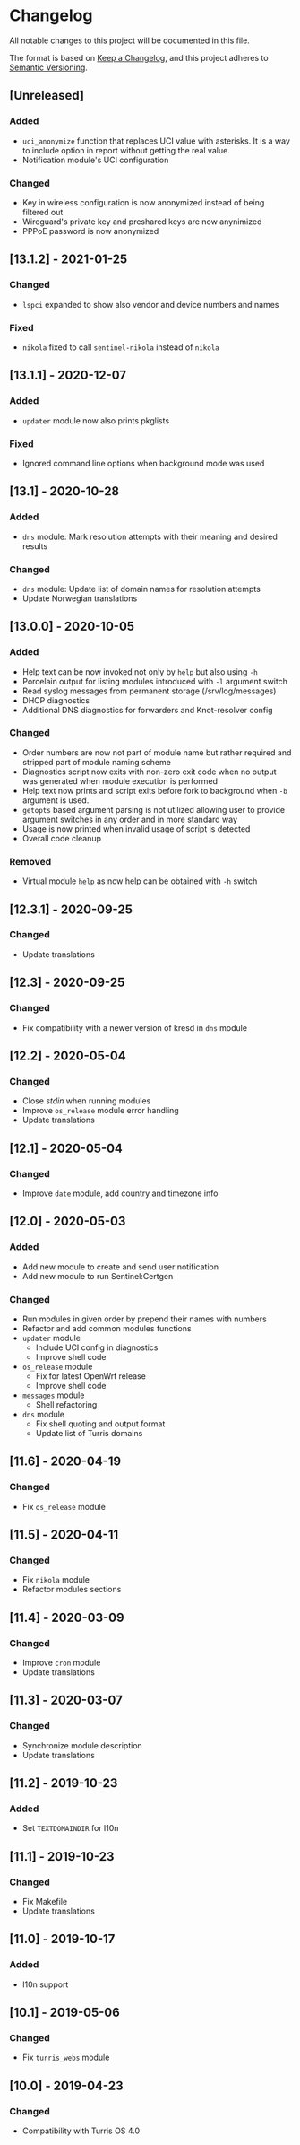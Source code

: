 # Changelog

All notable changes to this project will be documented in this file.

The format is based on [Keep a Changelog](https://keepachangelog.com/en/1.0.0/),
and this project adheres to [Semantic Versioning](https://semver.org/spec/v2.0.0.html).

## [Unreleased]

### Added

- `uci_anonymize` function that replaces UCI value with asterisks. It is a way to
  include option in report without getting the real value.
- Notification module's UCI configuration

### Changed

- Key in wireless configuration is now anonymized instead of being filtered out
- Wireguard's private key and preshared keys are now anynimized
- PPPoE password is now anonymized


## [13.1.2] - 2021-01-25

### Changed

- `lspci` expanded to show also vendor and device numbers and names

### Fixed

- `nikola` fixed to call `sentinel-nikola` instead of `nikola`


## [13.1.1] - 2020-12-07

### Added

- `updater` module now also prints pkglists

### Fixed

- Ignored command line options when background mode was used


## [13.1] - 2020-10-28

### Added

- `dns` module: Mark resolution attempts with their meaning and desired results

### Changed

- `dns` module: Update list of domain names for resolution attempts
- Update Norwegian translations


## [13.0.0] - 2020-10-05

### Added

- Help text can be now invoked not only by `help` but also using `-h`
- Porcelain output for listing modules introduced with `-l` argument switch
- Read syslog messages from permanent storage (/srv/log/messages)
- DHCP diagnostics
- Additional DNS diagnostics for forwarders and Knot-resolver config

### Changed

- Order numbers are now not part of module name but rather required and stripped
  part of module naming scheme
- Diagnostics script now exits with non-zero exit code when no output was
  generated when module execution is performed
- Help text now prints and script exits before fork to background when `-b`
  argument is used.
- `getopts` based argument parsing is not utilized allowing user to provide
  argument switches in any order and in more standard way
- Usage is now printed when invalid usage of script is detected
- Overall code cleanup

### Removed

- Virtual module `help` as now help can be obtained with `-h` switch


## [12.3.1] - 2020-09-25

### Changed

- Update translations


## [12.3] - 2020-09-25

### Changed

- Fix compatibility with a newer version of kresd in `dns` module


## [12.2] - 2020-05-04

### Changed

- Close *stdin* when running modules
- Improve `os_release` module error handling
- Update translations


## [12.1] - 2020-05-04

### Changed

- Improve `date` module, add country and timezone info


## [12.0] - 2020-05-03

### Added

- Add new module to create and send user notification
- Add new module to run Sentinel:Certgen

### Changed

- Run modules in given order by prepend their names with numbers
- Refactor and add common modules functions
- `updater` module
    - Include UCI config in diagnostics
    - Improve shell code
- `os_release` module
    - Fix for latest OpenWrt release
    - Improve shell code
- `messages` module
    - Shell refactoring
- `dns` module
    - Fix shell quoting and output format
    - Update list of Turris domains


## [11.6] - 2020-04-19

### Changed

- Fix `os_release` module


## [11.5] - 2020-04-11

### Changed

- Fix `nikola` module
- Refactor modules sections


## [11.4] - 2020-03-09

### Changed

- Improve `cron` module
- Update translations


## [11.3] - 2020-03-07

### Changed

- Synchronize module description
- Update translations


## [11.2] - 2019-10-23

### Added

- Set `TEXTDOMAINDIR` for l10n


## [11.1] - 2019-10-23

### Changed

- Fix Makefile
- Update translations


## [11.0] - 2019-10-17

### Added

- l10n support


## [10.1] - 2019-05-06

### Changed

- Fix `turris_webs` module


## [10.0] - 2019-04-23

### Changed

- Compatibility with Turris OS 4.0
